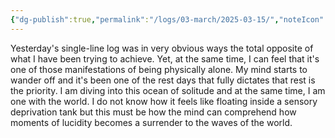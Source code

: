 ```yaml
---
{"dg-publish":true,"permalink":"/logs/03-march/2025-03-15/","noteIcon":"","created":"2025-03-15"}
---
```


Yesterday's single-line log was in very obvious ways the total opposite of what I have been trying to achieve. Yet, at the same time, I can feel that it's one of those manifestations of being physically alone. My mind starts to wander off and it's been one of the rest days that fully dictates that rest is the priority. I am diving into this ocean of solitude and at the same time, I am one with the world. I do not know how it feels like floating inside a sensory deprivation tank but this must be how the mind can comprehend how moments of lucidity becomes a surrender to the waves of the world.